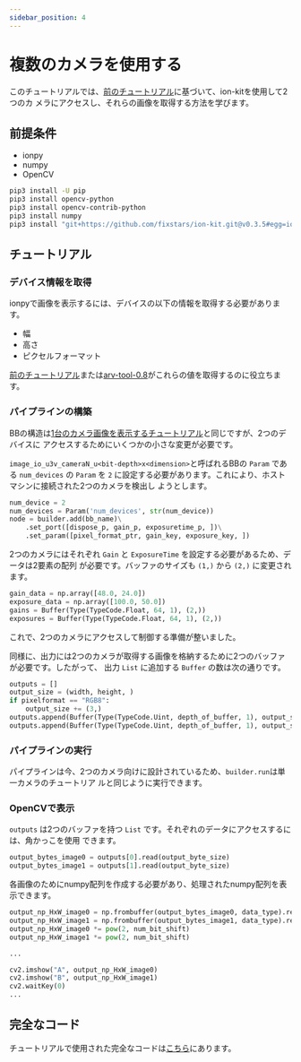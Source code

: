 ```yaml
---
sidebar_position: 4
---
```


# 複数のカメラを使用する

このチュートリアルでは、[前のチュートリアル](display-image)に基づいて、ion-kitを使用して2つのカ
メラにアクセスし、それらの画像を取得する方法を学びます。

## 前提条件

* ionpy
* numpy
* OpenCV

```bash
pip3 install -U pip
pip3 install opencv-python
pip3 install opencv-contrib-python
pip3 install numpy
pip3 install "git+https://github.com/fixstars/ion-kit.git@v0.3.5#egg=ionpy&subdirectory=python" 
```

## チュートリアル

### デバイス情報を取得

ionpyで画像を表示するには、デバイスの以下の情報を取得する必要があります。

* 幅
* 高さ
* ピクセルフォーマット

[前のチュートリアル](obtain-device-info.md)または[arv-tool-0.8](../../external/aravis/arv-tools.md)がこれらの値を取得するのに役立ちます。

### パイプラインの構築

BBの構造は[1台のカメラ画像を表示するチュートリアル](display-image)と同じですが、2つのデバイスに
アクセスするためにいくつかの小さな変更が必要です。

`image_io_u3v_cameraN_u<bit-depth>x<dimension>`と呼ばれるBBの `Param` である `num_devices` の `Param` を `2` に設定する必要があります。これにより、ホストマシンに接続された2つのカメラを検出し 
ようとします。

```python
num_device = 2
num_devices = Param('num_devices', str(num_device))
node = builder.add(bb_name)\
    .set_port([dispose_p, gain_p, exposuretime_p, ])\
    .set_param([pixel_format_ptr, gain_key, exposure_key, ])
```

2つのカメラにはそれぞれ `Gain` と `ExposureTime` を設定する必要があるため、データは2要素の配列 
が必要です。バッファのサイズも `(1,)` から `(2,)` に変更されます。

```python
gain_data = np.array([48.0, 24.0])
exposure_data = np.array([100.0, 50.0])
gains = Buffer(Type(TypeCode.Float, 64, 1), (2,))
exposures = Buffer(Type(TypeCode.Float, 64, 1), (2,))
```

これで、2つのカメラにアクセスして制御する準備が整いました。

同様に、出力には2つのカメラが取得する画像を格納するために2つのバッファが必要です。したがって、 
出力 `List` に追加する `Buffer` の数は次の通りです。

```python
outputs = []
output_size = (width, height, )
if pixelformat == "RGB8":
    output_size += (3,)
outputs.append(Buffer(Type(TypeCode.Uint, depth_of_buffer, 1), output_size))
outputs.append(Buffer(Type(TypeCode.Uint, depth_of_buffer, 1), output_size))
```

### パイプラインの実行

パイプラインは今、2つのカメラ向けに設計されているため、`builder.run`は単一カメラのチュートリア 
ルと同じように実行できます。

### OpenCVで表示

`outputs` は2つのバッファを持つ `List` です。それぞれのデータにアクセスするには、角かっこを使用
できます。

```python
output_bytes_image0 = outputs[0].read(output_byte_size)
output_bytes_image1 = outputs[1].read(output_byte_size)
```

各画像のためにnumpy配列を作成する必要があり、処理されたnumpy配列を表示できます。

```python
output_np_HxW_image0 = np.frombuffer(output_bytes_image0, data_type).reshape(buf_size_opencv)  
output_np_HxW_image1 = np.frombuffer(output_bytes_image1, data_type).reshape(buf_size_opencv)  
output_np_HxW_image0 *= pow(2, num_bit_shift)
output_np_HxW_image1 *= pow(2, num_bit_shift)

...

cv2.imshow("A", output_np_HxW_image0)
cv2.imshow("B", output_np_HxW_image1)
cv2.waitKey(0)
...
```

## 完全なコード

チュートリアルで使用された完全なコードは[こちら](https://github.com/Sensing-Dev/tutorials/blob/v23.11.01/python/tutorial1_display_2cam.py)にあります。